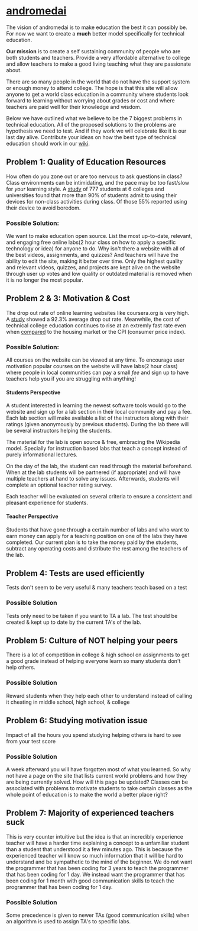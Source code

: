 # [andromedai](http://andromedai.com)

The vision of andromedai is to make education the best it can possibly be.
For now we want to create a **much** better model specifically for technical
education.

**Our mission** is to create a self sustaining community of people who are
both students and teachers. Provide a very affordable alternative to college
and allow teachers to make a good living teaching what they are
passionate about.

There are so many people in the world that do not have the support system
or enough money to attend college. The hope is that this site will allow
anyone to get a world class education in a community where students look
forward to learning without worrying about grades or cost and where
teachers are paid well for their knowledge and wisdom.

Below we have outlined what we believe to be the 7 biggest problems
in technical education. All of the proposed solutions to the problems are
hypothesis we need to test. And if they work we will celebrate like it is our
last day alive. Contribute your ideas on how the best type of
technical education should work in our [wiki][1].

## Problem 1: Quality of Education Resources
How often do you zone out or are too nervous to ask questions in class?
Class environments can be intimidating, and the pace may be too fast/slow
for *your* learning style. A [study][3] of 777 students at 6 colleges
and universities found that more than 90% of students admit to using
their devices for non-class activities during class. Of those 55%
reported using their device to avoid boredom.

### Possible Solution:
We want to make education open source. List the most up-to-date, relevant,
and engaging free online labs(2 hour class on how to apply a specific
technology or idea) for anyone to do. Why isn't there a website with all
of the best videos, assignments, and quizzes? And teachers will have the
ability to edit the site, making it better over time. Only the highest
quality and relevant videos, quizzes, and projects are kept alive on
the website through user up votes and low quality or outdated material
is removed when it is no longer the most popular.

## Problem 2 & 3: Motivation & Cost
The drop out rate of online learning websites like coursera.org is very
high. A [study][4] showed a 92.3% average drop out rate. Meanwhile, the
cost of technical college education continues to rise at an extremly
fast rate even when [compared][5] to the housing market or the CPI
(consumer price index).

### Possible Solution:
All courses on the website can be viewed at any time. To encourage user
motivation popular courses on the website will have labs(2 hour class)
where people in local communities can pay a small *fee* and sign up to
have teachers help you if you are struggling with anything!

#### Students Perspective
A student interested in learning the newest software tools would go to
the website and sign up for a lab section in their local community and
pay a fee. Each lab section will make available a list of the
instructors along with their ratings (given anonymously by previous
students). During the lab there will be several instructors helping
the students.

The material for the lab is open source & free, embracing the Wikipedia
model. Specially for instruction based labs that teach a concept
instead of purely informational lectures.

On the day of the lab, the student can read through the material
beforehand. When at the lab students will be partnered (if appropriate)
and will have multiple teachers at hand to solve any issues. Afterwards,
students will complete an optional teacher rating survey.

Each teacher will be evaluated on several criteria to ensure a
consistent and pleasant experience for students.

#### Teacher Perspective
Students that have gone through a certain number of labs and who want
to earn money can apply for a teaching position on one of the labs
they have completed. Our current plan is to take the money paid by the
students, subtract any operating costs and distribute the rest among
the teachers of the lab.

## Problem 4: Tests are used efficiently
Tests don't seem to be very useful & many teachers teach based on a test

### Possible Solution
Tests only need to be taken if you want to TA a lab. The test should be created
& kept up to date by the current TA's of the lab.

## Problem 5: Culture of NOT helping your peers
There is a lot of competition in college & high school on assignments to get a
good grade instead of helping everyone learn so many students don't help others.

### Possible Solution
Reward students when they help each other to understand instead of calling it
cheating in middle school, high school, & college

## Problem 6: Studying motivation issue
Impact of all the hours you spend studying helping others is hard to see from
your test score

### Possible Solution
A week afterward you will have forgotten most of what you learned. So why not
have a page on the site that lists current world problems and how they are being
currently solved. How will this page be updated? Classes can be associated with
problems to motivate students to take certain classes as the whole point of
education is to make the world a better place right?

## Problem 7: Majority of experienced teachers suck
This is very counter intuitive but the idea is that an incredibly experience
teacher will have a harder time explaining a concept to a unfamiliar student
than a student that understood it a few minutes ago. This is because the
experienced teacher will know so much information that it will be hard to
understand and be sympathetic to the mind of the beginner. We do not want the
programmer that has been coding for 3 years to teach the programmer that has
been coding for 1 day. We instead want the programmer that has been coding for
1 month with good communication skills to teach the programmer that has been
coding for 1 day.

### Possible Solution
Some precedence is given to newer TAs (good communication skills) when an
algorithm is used to assign TA's to specific labs.

[1]: https://github.com/andromedai/andromedai/wiki "Andromedai wiki"
[2]: https://www.youtube.com/watch?v=44E8o-xuxWo&list=PLPXsMt57rLtgpwFBqZq4QKxrD9Hhc_8L4 "Youtube playlist"
[3]: http://en.calameo.com/read/000091789af53ca4e647f "Paper in the Journal of Media Education"
[4]: http://www.timeshighereducation.co.uk/news/mooc-completion-rates-below-7/2003710.article "dropout rate"
[5]: http://www.dailymarkets.com/economy/2011/07/26/higher-education-bubble-college-tuition-doubled-over-the-last-10-years-vs-52-for-medical-care/ "Rate of inflation in tuition"
